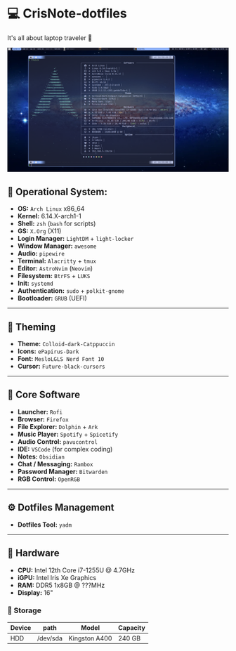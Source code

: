 # 💻 CrisNote-dotfiles

It's all about laptop traveler 🤍

![fastfetch](https://github.com/jKy0n/CrisNote-dotfiles/blob/master/Pictures/CrisNote-media/fastfetch-08-05-2025.png)

## 🧬 Operational System:

- **OS:** `Arch Linux` x86_64  
- **Kernel:** 6.14.X-arch1-1  
- **Shell:** `zsh` (`bash` for scripts)  
- **GS:** `X.Org` (X11)  
- **Login Manager:** `LightDM` + `light-locker`  
- **Window Manager:** `awesome`  
- **Audio:** `pipewire`  
- **Terminal:** `Alacritty` + `tmux`  
- **Editor:** `AstroNvim` (`Neovim`)  
- **Filesystem:** `BtrFS` + `LUKS`
- **Init:** `systemd`  
- **Authentication:** `sudo` + `polkit-gnome`  
- **Bootloader:** `GRUB` (UEFI)  

---

## 🎨 Theming

- **Theme:** `Colloid-dark-Catppuccin`
- **Icons:** `ePapirus-Dark`  
- **Font:** `MesloLGLS Nerd Font 10`  
- **Cursor:** `Future-black-cursors`

---

## 🧠 Core Software

- **Launcher:** `Rofi`  
- **Browser:** `Firefox`  
- **File Explorer:** `Dolphin` + `Ark`
- **Music Player:** `Spotify` + `Spicetify`  
- **Audio Control:** `pavucontrol`  
- **IDE:** `VSCode` (for complex coding)  
- **Notes:** `Obsidian`
- **Chat / Messaging:** `Rambox`
- **Password Manager:** `Bitwarden`
- **RGB Control:** `OpenRGB`

---

## ⚙️ Dotfiles Management

- **Dotfiles Tool:** `yadm`

---

## 🧱 Hardware

- **CPU:** Intel 12th Core i7-1255U @ 4.7GHz  
- **iGPU:** Intel Iris Xe Graphics  
- **RAM:** DDR5 1x8GB @ ???MHz  
- **Display:** 16"

### 💾 Storage 

| Device |     path     |          Model           | Capacity |
|--------|--------------|--------------------------|----------|
|  HDD   |   /dev/sda   |      Kingston A400      |   240 GB   |


